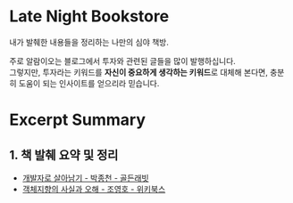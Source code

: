 # Late Night Bookstore

내가 발췌한 내용들을 정리하는 나만의 심야 책방.

주로 알람이오는 블로그에서 투자와 관련된 글들을 많이 발행하십니다.  
그렇지만, 투자라는 키워드를 **자신이 중요하게 생각하는 키워드**로 대체해 본다면, 충분히 도움이 되는 인사이트를 얻으리라 믿습니다.

# Excerpt Summary

## 1. 책 발췌 요약 및 정리

- [개발자로 살아남기 - 박종천 - 골든래빗](https://github.com/mildsalmon/Late_Night_Bookstore/blob/main/Book/%EA%B0%9C%EB%B0%9C%EC%9E%90%EB%A1%9C%EC%82%B4%EC%95%84%EB%82%A8%EA%B8%B0/%E1%84%80%E1%85%A2%E1%84%87%E1%85%A1%E1%86%AF%E1%84%8C%E1%85%A1%E1%84%85%E1%85%A9%20%E1%84%89%E1%85%A1%E1%86%AF%E1%84%8B%E1%85%A1%E1%84%82%E1%85%A1%E1%86%B7%E1%84%80%E1%85%B5%20(2).pdf)
- [객체지향의 사실과 오해 - 조영호 - 위키북스](https://github.com/mildsalmon/Late_Night_Bookstore/blob/main/Book/%EA%B0%9D%EC%B2%B4%EC%A7%80%ED%96%A5%EC%9D%98_%EC%82%AC%EC%8B%A4%EA%B3%BC_%EC%98%A4%ED%95%B4/%E1%84%80%E1%85%A2%E1%86%A8%E1%84%8E%E1%85%A6%E1%84%8C%E1%85%B5%E1%84%92%E1%85%A3%E1%86%BC%E1%84%8B%E1%85%B4_%E1%84%89%E1%85%A1%E1%84%89%E1%85%B5%E1%86%AF%E1%84%80%E1%85%AA_%E1%84%8B%E1%85%A9%E1%84%92%E1%85%A2_%20(2).pdf)


